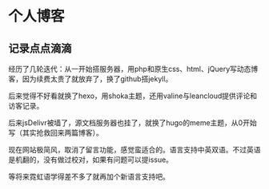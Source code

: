 # 个人博客

## 记录点点滴滴

经历了几轮迭代：从一开始搭服务器，用php和原生css、html、jQuery写动态博客，因为续费太贵了就放弃了，换了github搭jekyll。

后来觉得不好看就换了hexo，用shoka主题，还用valine与leancloud提供评论和访客记录。

后来jsDelivr被墙了，源文档服务器也挂了，就换了hugo的meme主题，从0开始写（其实抢救回来两篇博客）。

现在网站极简风，取消了留言功能，感觉蛮适合的。语言支持中英双语。不过英语是机翻的，没有做过校对，如果有问题可以提issue。

等将来霓虹语学得差不多了就再加个新语言支持吧。
